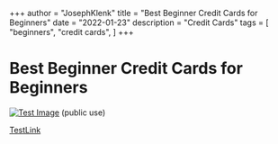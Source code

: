 +++
author = "JosephKlenk"
title = "Best Beginner Credit Cards for Beginners"
date = "2022-01-23"
description = "Credit Cards"
tags = [
    "beginners",
    "credit cards",
]
+++

# Best Beginner Credit Cards for Beginners
[![Test Image](/images/tweet.png)](https://www.twitter.com/JosephKlenk) (public use)

[TestLink](jklenk.com)



